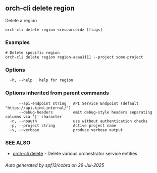 ## orch-cli delete region

Delete a region

```
orch-cli delete region <resourceid> [flags]
```

### Examples

```
# Delete specific region
orch-cli delete region region-aaaa1111 --project some-project
```

### Options

```
  -h, --help   help for region
```

### Options inherited from parent commands

```
      --api-endpoint string   API Service Endpoint (default "https://api.kind.internal/")
      --debug-headers         emit debug-style headers separating columns via '|' character
  -n, --noauth                use without authentication checks
  -p, --project string        Active project name
  -v, --verbose               produce verbose output
```

### SEE ALSO

* [orch-cli delete](orch-cli_delete.md)	 - Delete various orchestrator service entities

###### Auto generated by spf13/cobra on 29-Jul-2025
